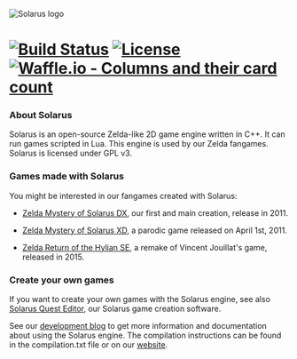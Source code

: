 ![Solarus logo](/images/solarus_logo.png)

[![Build Status](https://travis-ci.org/solarus-games/solarus.svg?branch=dev)](https://travis-ci.org/solarus-games/solarus)
[![License](https://img.shields.io/badge/license-GPLv3-blue.svg)](https://www.gnu.org/copyleft/gpl.html)
[![Waffle.io - Columns and their card count](https://badge.waffle.io/mdblabs/solarus-online.svg?columns=all)](http://waffle.io/mdblabs/solarus-online)
====================================

### About Solarus

Solarus is an open-source Zelda-like 2D game engine written in C++.
It can run games scripted in Lua.
This engine is used by our Zelda fangames.
Solarus is licensed under GPL v3.


### Games made with Solarus

You might be interested in our fangames created with Solarus:

* [Zelda Mystery of Solarus DX](https://github.com/solarus-games/zsdx), our first and main creation, release in 2011.

* [Zelda Mystery of Solarus XD](https://github.com/solarus-games/zsxd), a parodic game released on April 1st, 2011.

* [Zelda Return of the Hylian SE](https://github.com/solarus-games/zelda_roth_se), a remake of Vincent Jouillat's game, released in 2015.


### Create your own games

If you want to create your own games with the Solarus engine, see also
[Solarus Quest Editor](https://github.com/solarus-games/solarus-quest-editor), our Solarus game creation software.

See our [development blog](http://www.solarus-games.org) to get more
information and documentation about using the Solarus engine.
The compilation instructions can be found
in the compilation.txt file or on our [website](http://www.solarus-games.org/source-code/compilation-instructions).

